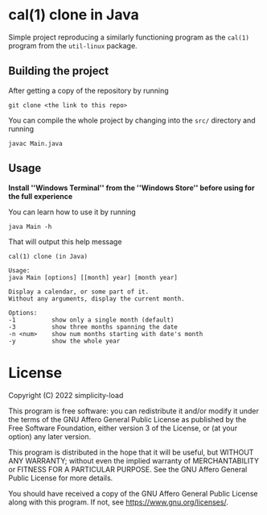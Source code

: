 # cal(1) clone in Java

Simple project reproducing a similarly functioning program as the `cal(1)` program from the `util-linux` package.

## Building the project

After getting a copy of the repository by running

`git clone <the link to this repo>`

You can compile the whole project by changing into the `src/` directory and running

`javac Main.java`

## Usage

**Install ''Windows Terminal'' from the ''Windows Store'' before using for the full experience**

You can learn how to use it by running

`java Main -h`

That will output this help message

```
cal(1) clone (in Java)

Usage:
java Main [options] [[month] year] [month year]

Display a calendar, or some part of it.
Without any arguments, display the current month.

Options:
-1          show only a single month (default)
-3          show three months spanning the date
-n <num>    show num months starting with date's month
-y          show the whole year
```

# License

Copyright (C) 2022 simplicity-load

This program is free software: you can redistribute it and/or modify it under the terms of the GNU Affero General Public License as published by the Free Software Foundation, either version 3 of the License, or (at your option) any later version.

This program is distributed in the hope that it will be useful, but WITHOUT ANY WARRANTY; without even the implied warranty of MERCHANTABILITY or FITNESS FOR A PARTICULAR PURPOSE. See the GNU Affero General Public License for more details.

You should have received a copy of the GNU Affero General Public License along with this program. If not, see https://www.gnu.org/licenses/.
